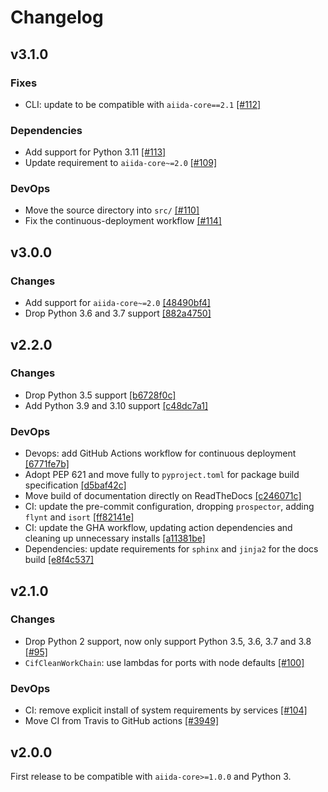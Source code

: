 # Changelog

## v3.1.0

### Fixes
- CLI: update to be compatible with `aiida-core==2.1` [[#112]](https://github.com/aiidateam/aiida-codtools/commit/112)

### Dependencies
- Add support for Python 3.11 [[#113]](https://github.com/aiidateam/aiida-codtools/commit/113)
- Update requirement to `aiida-core~=2.0` [[#109]](https://github.com/aiidateam/aiida-codtools/commit/109)

### DevOps
- Move the source directory into `src/` [[#110]](https://github.com/aiidateam/aiida-codtools/commit/110)
- Fix the continuous-deployment workflow [[#114]](https://github.com/aiidateam/aiida-codtools/commit/114)


## v3.0.0

### Changes
- Add support for `aiida-core~=2.0` [[48490bf4]](https://github.com/aiidateam/aiida-codtools/commit/48490bf44f63ed1f7383636085ea5eb6d6d3d57e)
- Drop Python 3.6 and 3.7 support [[882a4750]](https://github.com/aiidateam/aiida-codtools/commit/882a47503828d33e851086ccba3fec87c59d66b4)


## v2.2.0

### Changes
- Drop Python 3.5 support [[b6728f0c]](https://github.com/aiidateam/aiida-codtools/commit/b6728f0ceff472511091126e813ab77735c4c2d1)
- Add Python 3.9 and 3.10 support [[c48dc7a1]](https://github.com/aiidateam/aiida-codtools/commit/c48dc7a16d13d07674e17355949ac7743b3e6a95)

### DevOps
- Devops: add GitHub Actions workflow for continuous deployment [[6771fe7b]](https://github.com/aiidateam/aiida-codtools/commit/6771fe7bcf3c8a7ae36028a75921e4974de4efc2)
- Adopt PEP 621 and move fully to `pyproject.toml` for package build specification [[d5baf42c]](https://github.com/aiidateam/aiida-codtools/commit/d5baf42cdb39f577969c2ab3c64d51fbcbeb1167)
- Move build of documentation directly on ReadTheDocs [[c246071c]](https://github.com/aiidateam/aiida-codtools/commit/c246071c3dc9890382412e89af9a60b489844f52)
- CI: update the pre-commit configuration, dropping `prospector`, adding `flynt` and `isort` [[ff82141e]](https://github.com/aiidateam/aiida-codtools/commit/ff82141e894ad926c710f806266cff9d118a561a)
- CI: update the GHA workflow, updating action dependencies and cleaning up unnecessary installs [[a11381be]](https://github.com/aiidateam/aiida-codtools/commit/a11381be8c7977bed1e42155dc22159556d21603)
- Dependencies: update requirements for `sphinx` and `jinja2` for the docs build [[e8f4c537]](https://github.com/aiidateam/aiida-codtools/commit/e8f4c5379bdaa9e8820b9722ed7bfdebc9d6693a)


## v2.1.0

### Changes
- Drop Python 2 support, now only support Python 3.5, 3.6, 3.7 and 3.8 [[#95]](https://github.com/aiidateam/aiida-core/pull/95)
- `CifCleanWorkChain`: use lambdas for ports with node defaults [[#100]](https://github.com/aiidateam/aiida-core/pull/100)

### DevOps
- CI: remove explicit install of system requirements by services [[#104]](https://github.com/aiidateam/aiida-core/pull/104)
- Move CI from Travis to GitHub actions [[#3949]](https://github.com/aiidateam/aiida-core/pull/3949)


## v2.0.0

First release to be compatible with `aiida-core>=1.0.0` and Python 3.
